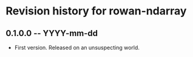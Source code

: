 # Revision history for rowan-ndarray

## 0.1.0.0 -- YYYY-mm-dd

* First version. Released on an unsuspecting world.
